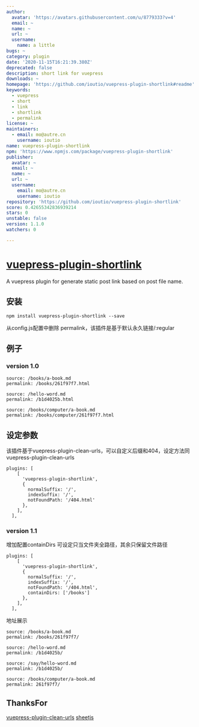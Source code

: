 ```yaml
---
author:
  avatar: 'https://avatars.githubusercontent.com/u/8779333?v=4'
  email: ~
  name: ~
  url: ~
  username:
    name: a little
bugs: ~
category: plugin
date: '2020-11-15T16:21:39.380Z'
deprecated: false
description: short link for vuepress
downloads: ~
homepage: 'https://github.com/ioutio/vuepress-plugin-shortlink#readme'
keywords:
  - vuepress
  - short
  - link
  - shortlink
  - permalink
license: ~
maintainers:
  - email: mo@autre.cn
    username: ioutio
name: vuepress-plugin-shortlink
npm: 'https://www.npmjs.com/package/vuepress-plugin-shortlink'
publisher:
  avatar: ~
  email: ~
  name: ~
  url: ~
  username:
    email: mo@autre.cn
    username: ioutio
repository: 'https://github.com/ioutio/vuepress-plugin-shortlink'
score: 0.42655342836939214
stars: 0
unstable: false
version: 1.1.0
watchers: 0

---
```


# [vuepress-plugin-shortlink](https://iout.io/open/vuepress-plugin-shortlink)

A vuepress plugin for generate static post link based on post file name.

## 安装

```
npm install vuepress-plugin-shortlink --save
```

从config.js配置中删除 permalink，该插件是基于默认永久链接/:regular


## 例子

### version 1.0
```
source: /books/a-book.md
permalink: /books/261f97f7.html

source: /hello-word.md
permalink: /b1d4025b.html

source: /books/computer/a-book.md
permalink: /books/computer/261f97f7.html
```

## 设定参数

该插件基于vuepress-plugin-clean-urls，可以自定义后缀和404，设定方法同vuepress-plugin-clean-urls

```
plugins: [
    [
      'vuepress-plugin-shortlink',
      {
        normalSuffix: '/',
        indexSuffix: '/',
        notFoundPath: '/404.html'
      },
    ],
  ],
```
### version 1.1 

增加配置containDirs
可设定只当文件夹全路径，其余只保留文件路径

```
plugins: [
    [
      'vuepress-plugin-shortlink',
      {
        normalSuffix: '/',
        indexSuffix: '/',
        notFoundPath: '/404.html',
        containDirs: ['/books']
      },
    ],
  ],
```
地址展示
```
source: /books/a-book.md
permalink: /books/261f97f7/

source: /hello-word.md
permalink: /b1d4025b/

source: /say/hello-word.md
permalink: /b1d4025b/

source: /books/computer/a-book.md
permalink: 261f97f7/
```

## ThanksFor

[vuepress-plugin-clean-urls](https://github.com/vuepress/vuepress-plugin-clean-urls) [sheetjs](https://github.com/SheetJS/js-crc32)
